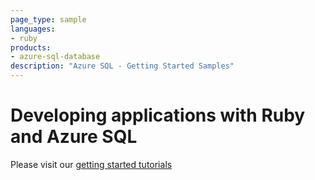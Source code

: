 ```yaml
---
page_type: sample
languages:
- ruby
products:
- azure-sql-database	
description: "Azure SQL - Getting Started Samples"
---
```


# Developing applications with Ruby and Azure SQL 


Please visit our [getting started tutorials](https://www.microsoft.com/en-us/sql-server/developer-get-started/)
